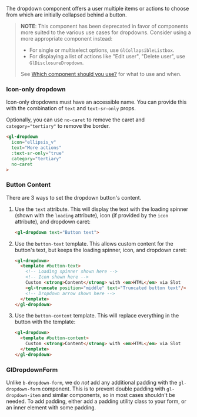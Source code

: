 The dropdown component offers a user multiple items or actions to choose from which are initially
collapsed behind a button.

> **NOTE**: This component has been deprecated in favor of components
> more suited to the various use cases for dropdowns. Consider using a more
> appropriate component instead:
>
> - For single or multiselect options, use `GlCollapsibleListbox`.
> - For displaying a list of actions like "Edit user", "Delete user", use `GlDisclosureDropdown`.
>
> See [Which component should you use?](https://design.khulnasoft.com/components/dropdown-overview#which-component-should-you-use)
> for what to use and when.

### Icon-only dropdown

Icon-only dropdowns must have an accessible name.
You can provide this with the combination of `text` and `text-sr-only` props.

Optionally, you can use `no-caret` to remove the caret and `category="tertiary"` to remove the border.

```html
<gl-dropdown
  icon="ellipsis_v"
  text="More actions"
  :text-sr-only="true"
  category="tertiary"
  no-caret
>
```

### Button Content

There are 3 ways to set the dropdown button's content.

1. Use the `text` attribute. This will display the text with the loading spinner (shown with the
`loading` attribute), icon (if provided by the `icon` attribute), and dropdown caret:

    ```html
    <gl-dropdown text="Button text">
    ```

1. Use the `button-text` template. This allows custom content for the button's text, but keeps the
loading spinner, icon, and dropdown caret:

    ```html
    <gl-dropdown>
      <template #button-text>
        <!-- Loading spinner shown here -->
        <!-- Icon shown here -->
        Custom <strong>Content</strong> with <em>HTML</em> via Slot
        <gl-truncate position="middle" text="Truncated button text"/>
        <!-- Dropdown arrow shown here -->
      </template>
    </gl-dropdown>
    ```

1. Use the `button-content` template. This will replace everything in the button with the template:

    ```html
    <gl-dropdown>
      <template #button-content>
        Custom <strong>Content</strong> with <em>HTML</em> via Slot
      </template>
    </gl-dropdown>
    ```

### GlDropdownForm

Unlike `b-dropdown-form`, we do _not_ add any additional padding with the `gl-dropdown-form` component.
This is to prevent double padding with `gl-dropdown-item` and similar components, so in most cases
shouldn't be needed. To add padding, either add a padding utility class to your form, or an inner
element with some padding.

